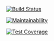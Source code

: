 [![Build Status](https://travis-ci.org/cjordan7/Android-Bootcamp.svg?branch=master)](https://travis-ci.com/cjordan7/Android-Bootcamp)

[![Maintainability](https://api.codeclimate.com/v1/badges/cf3734c0e3468d141ce4/maintainability)](https://codeclimate.com/github/cjordan7/Android-Bootcamp/maintainability)

[![Test Coverage](https://api.codeclimate.com/v1/badges/cf3734c0e3468d141ce4/test_coverage)](https://codeclimate.com/github/cjordan7/Android-Bootcamp/test_coverage)
